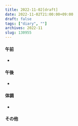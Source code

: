 ```yaml
---
title: 2022-11-02[draft]
date: 2022-11-02T21:00:00+09:00
draft: false
tags: ["diary", ""]
archives: 2022-11
slug: 130955
---
```

#### 午前
- 
#### 午後
- 
#### 体調
- 
#### その他